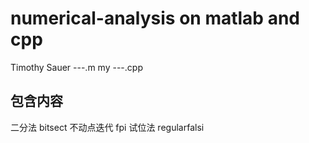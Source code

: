 # numerical-analysis       on matlab and cpp
Timothy Sauer  ---.m 
my             ---.cpp
## 包含内容
二分法			 bitsect
不动点迭代 	        fpi
试位法                     regularfalsi
